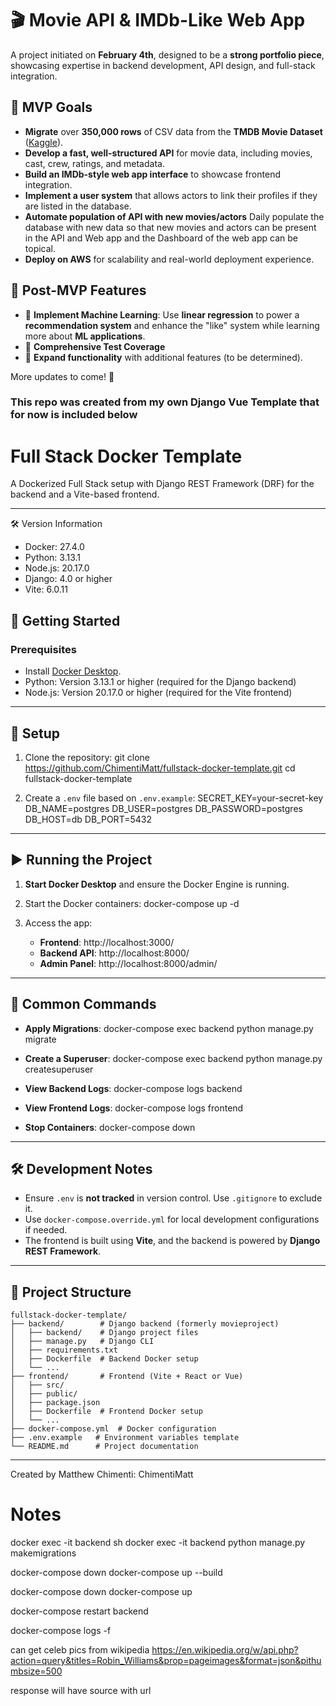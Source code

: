 # 🎬 Movie API & IMDb-Like Web App

A project initiated on **February 4th**, designed to be a **strong portfolio piece**, showcasing expertise in backend development, API design, and full-stack integration.

## 📌 MVP Goals
- **Migrate** over **350,000 rows** of CSV data from the **TMDB Movie Dataset** ([Kaggle](https://www.kaggle.com/datasets/tmdb/tmdb-movie-metadata)).
- **Develop a fast, well-structured API** for movie data, including movies, cast, crew, ratings, and metadata.
- **Build an IMDb-style web app interface** to showcase frontend integration.
- **Implement a user system** that allows actors to link their profiles if they are listed in the database.
- **Automate population of API with new movies/actors** Daily populate the database with new data so that new movies and actors can be present in the API and Web app and the Dashboard of the web app can be topical.
- **Deploy on AWS** for scalability and real-world deployment experience.

## 🚀 Post-MVP Features
- 🔹 **Implement Machine Learning**: Use **linear regression** to power a **recommendation system** and enhance the "like" system while learning more about **ML applications**.
- 🔹 **Comprehensive Test Coverage**
- 🔹 **Expand functionality** with additional features (to be determined).

More updates to come! 🚀


### This repo was created from my own Django Vue Template that for now is included below






# Full Stack Docker Template

A Dockerized Full Stack setup with Django REST Framework (DRF) for the backend and a Vite-based frontend.

---

🛠️ Version Information
- Docker: 27.4.0
- Python: 3.13.1
- Node.js: 20.17.0
- Django: 4.0 or higher
- Vite: 6.0.11

## 🚀 Getting Started

### Prerequisites
- Install [Docker Desktop](https://www.docker.com/products/docker-desktop).
- Python: Version 3.13.1 or higher (required for the Django backend)
- Node.js: Version 20.17.0 or higher (required for the Vite frontend)
---

## 🔧 Setup

1. Clone the repository:
   git clone https://github.com/ChimentiMatt/fullstack-docker-template.git
   cd fullstack-docker-template

2. Create a `.env` file based on `.env.example`:
   SECRET_KEY=your-secret-key
   DB_NAME=postgres
   DB_USER=postgres
   DB_PASSWORD=postgres
   DB_HOST=db
   DB_PORT=5432

---

## ▶️ Running the Project

1. **Start Docker Desktop** and ensure the Docker Engine is running.

2. Start the Docker containers:
   docker-compose up -d

3. Access the app:
   - **Frontend**: http://localhost:3000/
   - **Backend API**: http://localhost:8000/
   - **Admin Panel**: http://localhost:8000/admin/

---

## 🔧 Common Commands

- **Apply Migrations**:
   docker-compose exec backend python manage.py migrate

- **Create a Superuser**:
   docker-compose exec backend python manage.py createsuperuser

- **View Backend Logs**:
   docker-compose logs backend

- **View Frontend Logs**:
   docker-compose logs frontend

- **Stop Containers**:
   docker-compose down

---

## 🛠️ Development Notes

- Ensure `.env` is **not tracked** in version control. Use `.gitignore` to exclude it.
- Use `docker-compose.override.yml` for local development configurations if needed.
- The frontend is built using **Vite**, and the backend is powered by **Django REST Framework**.

---

## 📂 Project Structure
```
fullstack-docker-template/
├── backend/        # Django backend (formerly movieproject)
│   ├── backend/    # Django project files
│   ├── manage.py   # Django CLI
│   ├── requirements.txt
│   ├── Dockerfile  # Backend Docker setup
│   └── ...
├── frontend/       # Frontend (Vite + React or Vue)
│   ├── src/
│   ├── public/
│   ├── package.json
│   ├── Dockerfile  # Frontend Docker setup
│   └── ...
├── docker-compose.yml  # Docker configuration
├── .env.example   # Environment variables template
└── README.md      # Project documentation
```
---
Created by Matthew Chimenti: ChimentiMatt


# Notes
docker exec -it backend sh
docker exec -it backend python manage.py makemigrations

docker-compose down
docker-compose up --build

docker-compose down
docker-compose up

docker-compose restart backend

docker-compose logs -f


can get celeb pics from wikipedia 
https://en.wikipedia.org/w/api.php?action=query&titles=Robin_Williams&prop=pageimages&format=json&pithumbsize=500

response will have source with url